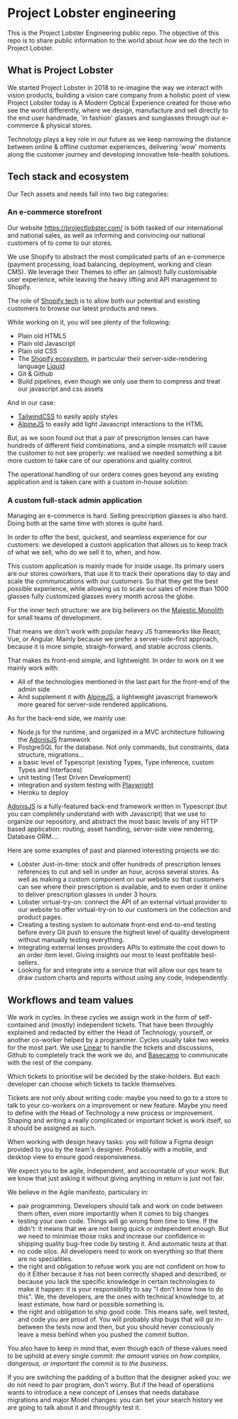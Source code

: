 # Project Lobster engineering
This is the Project Lobster Engineering public repo. The objective of this repo is to share public information to the world about *how* we do the tech in Project Lobster.

## What is Project Lobster
We started Project Lobster in 2018 to re-imagine the way we interact with vision products, building a vision care company from a holistic point of view. Project Lobster today is A Modern Optical Experience created for those who see the world differently, where we design, manufacture and sell directly to the end user handmade, 'in fashion' glasses and sunglasses through our e-commerce & physical stores.

Technology plays a key role in our future as we keep narrowing the distance between online & offline customer experiences, delivering 'wow' moments along the customer journey and developing innovative tele-health solutions.

## Tech stack and ecosystem
Our Tech assets and needs fall into two big categories:

### An e-commerce storefront
Our website https://projectlobster.com/ is both tasked of our international and national sales, as well as informing and convincing our national customers of to come to our stores.

We use Shopify to abstract the most complicated parts of an e-commerce (payment processing, load balancing, deployment, working and clean CMS). We leverage their Themes to offer an (almost) fully customisable user experience, while leaving the heavy lifting and API management to Shopify.

The role of [Shopify tech](https://shopify.dev/) is to allow both our potential and existing customers to browse our latest products and news. 

While working on it, you will see plenty of the following: 
- Plain old HTML5
- Plain old Javascript
- Plain old CSS
- The [Shopify ecosystem](https://shopify.dev/), in particular their server-side-rendering language [Liquid](https://www.shopify.com/partners/blog/115244038-an-overview-of-liquid-shopifys-templating-language)
- Git & Github
- Build pipelines, even though we only use them to compress and treat our javascript and css assets

And in our case:
- [TailwindCSS](https://tailwindcss.com/) to easily apply styles
- [AlpineJS](https://alpinejs.dev/) to easily add light Javascript interactions to the HTML


But, as we soon found out that a pair of prescription lenses can have hundreds of different field combinations, and a simple mismatch will cause the customer to not see properly: we realised we needed something a bit more custom to take care of our operations and quality control. 

The operational handling of our orders comes goes beyond any existing application and is taken care with a custom in-house solution:


### A custom full-stack admin application
Managing an e-commerce is hard. Selling prescription glasses is also hard. Doing both at the same time with stores is quite hard.

In order to offer the best, quickest, and seamless experience for our customers: we developed a custom application that allows us to keep track of what we sell, who do we sell it to, when, and how.

This custom application is mainly made for inside usage. Its primary users are our stores coworkers, that use it to track their operations day to day and scale the communications with our customers. So that they get the best possible experience, while allowing us to scale our sales of more than 1000 glasses fully customized glasses every month across the globe.

For the inner tech structure: we are big believers on the [Majestic Monolith](https://m.signalvnoise.com/the-majestic-monolith/) for small teams of development.

That means we don't work with popular heavy JS frameworks like React, Vue, or Angular. Mainly because we prefer a server-side-first approach, because it is more simple, straigh-forward, and stable accross clients.

That makes its front-end simple, and lightweight. In order to work on it we mainly work with:
- All of the technologies mentioned in the last part for the front-end of the admin side
- And supplement it with [AlpineJS](https://alpinejs.dev/), a lightweight javascript framework more geared for server-side rendered applications.

As for the back-end side, we mainly use:
- Node.js for the runtime, and organized in a MVC architecture following the [AdonisJS](https://adonisjs.com/) framework
- PostgreSQL for the database. Not only commands, but constraints, data structure, migrations... 
- a basic level of Typescript (existing Types, Type inference, custom Types and Interfaces)
- unit testing (Test Driven Development)
- integration and system testing with [Playwright](https://playwright.dev/)
- Heroku to deploy

[AdonisJS](https://adonisjs.com/) is a fully-featured back-end framework written in Typescript (but you can completely understand with with Javascript) that we use to organize our repository, and abstract the most basic levels of any HTTP based application: routing, asset handling, server-side view rendering, Database ORM....



Here are some examples of past and planned interesting projects we do:
- Lobster Just-in-time: stock and offer hundreds of prescription lenses references to cut and sell in under an hour, across several stores. 
As well as making a custom component on our website so that customers can see where their prescription is available, and to even order it online to deliver prescription glasses in under 3 hours.
- Lobster virtual-try-on: connect the API of an external virtual provider to our website to offer virtual-try-on to our customers on the collection and product pages.
- Creating a testing system to automate front-end end-to-end testing before every Git push to ensure the highest level of quality development without manually testing everything.
- Integrating external lenses providers APIs to estimate the cost down to an order item level. Giving insights our most to least profitable best-sellers.
- Looking for and integrate into a service that will allow our ops team to draw custom charts and reports without using any code, independently.



## Workflows and team values
We work in cycles. In these cycles we assign work in the form of self-contained and (mostly) independent tickets. That have been throughly explained and redacted by either the Head of Technology, yourself, or another co-worker helped by a programmer. Cycles usually take two weeks for the most part. We use [Linear](https://linear.app/) to handle the tickets and discussions, Github to completely track the work we do, and [Basecamp](https://basecamp.com/) to communicate with the rest of the company.

Which tickets to prioritise will be decided by the stake-holders. But each developer can choose which tickets to tackle themselves. 

Tickets are not only about writing code: maybe you need to go to a store to talk to your co-workers on a improvement or new feature. Maybe you need to define with the Head of Technology a new process or improvement. Shaping and writing a really complicated or important ticket is work itself, so it should be assigned as such.

When working with design heavy tasks: you will follow a Figma design provided to you by the team's designer. Probably with a mobile, and desktop view to ensure good responsiveness.


We expect you to be agile, independent, and accountable of your work. But we know that just asking it without giving anything in return is just not fair.

We believe in the Agile manifesto, particulary in:
- pair programming. Developers should talk and work on code between them often, even more importantly when it comes to big changes
- testing your own code. Things will go wrong from time to time. If the didn't: it means that we are not being quick or independent enough. But we need to minimise those risks and increase our confidence in shipping quality bug-free code by testing it. And automatic tests at that. 
- no code silos. All developers need to work on everything so that there are no specialities.
- the right and obligation to refuse work you are not confident on how to do it Either because it has not been correctly shaped and described, or because you lack the specific knowledge in certain technologies to make it happen: it is your responsibility to say "I don't know how to do this". We, the developers, are the ones with technical knowledge to, at least estimate, how hard or possible something is.
- the right and obligation to ship good code. This means safe, well tested, and code you are proud of. You will probably ship bugs that will go in-between the tests now and then, but you should never consciously leave a mess behind when you pushed the commit button.

You also have to keep in mind that, even though each of these values need to be uphold at every single commit: *the amount varies on how complex, dangerous, or important the commit is to the business*.

If you are switching the padding of a button that the designer asked you: we do not need to pair program, don't worry. But if the head of operations wants to introduce a new concept of Lenses that needs database migrations and major Model changes: you can bet your search history we are going to talk about it and throughly test it.


